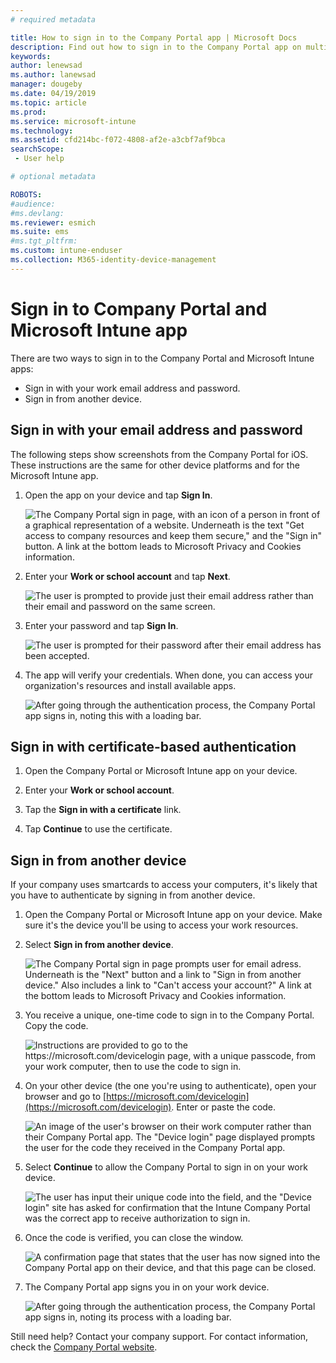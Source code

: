 ```yaml
---
# required metadata

title: How to sign in to the Company Portal app | Microsoft Docs
description: Find out how to sign in to the Company Portal app on multiple platforms.
keywords:
author: lenewsad
ms.author: lanewsad
manager: dougeby
ms.date: 04/19/2019
ms.topic: article
ms.prod:
ms.service: microsoft-intune
ms.technology:
ms.assetid: cfd214bc-f072-4808-af2e-a3cbf7af9bca
searchScope:
 - User help

# optional metadata

ROBOTS:  
#audience:
#ms.devlang:
ms.reviewer: esmich
ms.suite: ems
#ms.tgt_pltfrm:
ms.custom: intune-enduser
ms.collection: M365-identity-device-management
---
```


# Sign in to Company Portal and Microsoft Intune app <!--User Story 1132123-->

There are two ways to sign in to the Company Portal and Microsoft Intune apps:

* Sign in with your work email address and password.  
* Sign in from another device.    

## Sign in with your email address and password
The following steps show screenshots from the Company Portal for iOS. These instructions are the same for other device platforms and for the Microsoft Intune app.  

1. Open the app on your device and tap **Sign In**.  

   ![The Company Portal sign in page, with an icon of a person in front of a graphical representation of a website. Underneath is the text "Get access to company resources and keep them secure," and the "Sign in" button. A link at the bottom leads to Microsoft Privacy and Cookies information.](/intune-user-help/media/cp_ios_aad_signin_after_1804_001.png)



2. Enter your **Work or school account** and tap **Next**.

   ![The user is prompted to provide just their email address rather than their email and password on the same screen.](/intune-user-help/media/cp_ios_aad_signin_after_1804_002.png)

3. Enter your password and tap **Sign In**.

   ![The user is prompted for their password after their email address has been accepted.](/intune-user-help/media/cp_ios_aad_signin_after_1804_003.png)

4. The app will verify your credentials. When done, you can access your organization's resources and install available apps.  

   ![After going through the authentication process, the Company Portal app signs in, noting this with a loading bar.](/intune-user-help/media/cp_ios_aad_signin_after_1804_004.png)

## Sign in with certificate-based authentication

1.	Open the Company Portal or Microsoft Intune app on your device.  

2.	Enter your **Work or school account**.  

3.	Tap the **Sign in with a certificate** link.  

4.	Tap **Continue** to use the certificate.  

## Sign in from another device

If your company uses smartcards to access your computers, it's likely that you have to authenticate by signing in from another device.  

1. Open the Company Portal or Microsoft Intune app on your device. Make sure it's the device you'll be using to access your work resources.       
2. Select **Sign in from another device**.  

   ![The Company Portal sign in page prompts user for email adress.  Underneath is the "Next" button and a link to "Sign in from another device." Also includes a link to "Can't access your account?" A link at the bottom leads to Microsoft Privacy and Cookies information.](/intune-user-help/media/cp_ios_aad_signin_after_1804_005.png)

2. You receive a unique, one-time code to sign in to the Company Portal. Copy the code.

   ![Instructions are provided to go to the https://microsoft.com/devicelogin page, with a unique passcode, from your work computer, then to use the code to sign in.](/intune-user-help/media/cp_ios_aad_signin_after_1804_006.png)

3. On your other device (the one you're using to authenticate), open your browser and go to [https://microsoft.com/devicelogin](https://microsoft.com/devicelogin). Enter or paste the code.  

   ![An image of the user's browser on their work computer rather than their Company Portal app. The "Device login" page displayed prompts the user for the code they received in the Company Portal app.](/intune/media/cp_ios_aad_signin_from_another_device_after_1704_004.png)

4. Select  __Continue__ to allow the Company Portal to sign in on your work device.   

   ![The user has input their unique code into the field, and the "Device login" site has asked for confirmation that the Intune Company Portal was the correct app to receive authorization to sign in.](/intune/media/cp_ios_aad_signin_from_another_device_after_1704_005.png)

5. Once the code is verified, you can close the window.  

   ![A confirmation page that states that the user has now signed into the Company Portal app on their device, and that this page can be closed.](/intune/media/cp_ios_aad_signin_from_another_device_after_1704_006.png)

6. The Company Portal app signs you in on your work device.  

   ![After going through the authentication process, the Company Portal app signs in, noting its process with a loading bar.](/intune-user-help/media/cp_ios_aad_signin_after_1804_007.png)

Still need help? Contact your company support. For contact information, check the [Company Portal website](https://go.microsoft.com/fwlink/?linkid=2010980).  
